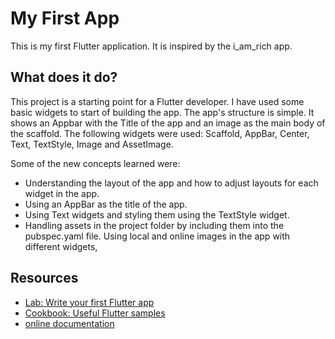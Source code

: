 # My First App

This is my first Flutter application. It is inspired by the i_am_rich app.  

## What does it do?

This project is a starting point for a Flutter developer. I have used some basic widgets to start of building the app.
The app's structure is simple. It shows an Appbar with the Title of the app and an image as the main body of the scaffold. 
The following widgets were used: Scaffold, AppBar, Center, Text, TextStyle, Image and AssetImage.

Some of the new concepts learned were: 
- Understanding the layout of the app and how to adjust layouts for each widget in the app. 
- Using an AppBar as the title of the app. 
- Using Text widgets and styling them using the TextStyle widget. 
- Handling assets in the project folder by including them into the pubspec.yaml file. Using local and online images in the app with different widgets, 

## Resources
- [Lab: Write your first Flutter app](https://flutter.dev/docs/get-started/codelab)
- [Cookbook: Useful Flutter samples](https://flutter.dev/docs/cookbook)
- [online documentation](https://flutter.dev/docs)